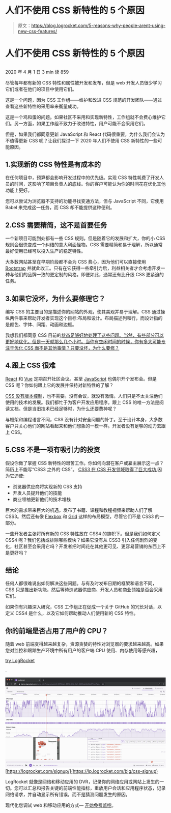 # 人们不使用 CSS 新特性的 5 个原因

> 原文：<https://blog.logrocket.com/5-reasons-why-people-arent-using-new-css-features/>

# 人们不使用 CSS 新特性的 5 个原因

## 

2020 年 4 月 1 日 3 min 读 859

尽管每年都有新的 CSS 特性和属性被开发和发布，但是 web 开发人员很少学习它们或者在他们的项目中使用它们。

这是一个问题，因为 CSS 工作组——维护和改进 CSS 规范的开发团队——通过查看这些新特性的采用率来衡量成功。

这是一个鸡和蛋的问题。如果社区不采用和实现新特性，工作组就不会费心维护它们。另一方面，如果工作组不致力于改进特性，用户可能不会采用它们。

但是，如果我们都同意更新 JavaScript 和 React 代码很重要，为什么我们会认为不值得更新 CSS 呢？让我们探讨一下 2020 年人们不使用 CSS 新特性的一些可能原因。

## 1.实现新的 CSS 特性是有成本的

在任何项目中，预算都会影响开发过程中的优先级。实现 CSS 特性耗费了开发人员的时间，这影响了项目负责人的底线。你的客户可能认为你的时间花在优化其他功能上更好。

您可以尝试为浏览器不支持的功能寻找变通方法，但与 JavaScript 不同，它使用 Babel 来完成这一任务，而 CSS 却不能提供这种便利。

## 2.CSS 需要精简，这不是首要任务

一个新项目可能到处都有一些 CSS 规则。但是随着它的发展和扩大，你的小 CSS 规则会很快变成一个纠结的意大利面怪物。CSS 需要精简和易于理解，所以通常最好使用已经可以投入生产的稳定特性。

大多数网站甚至在早期阶段都不会为 CSS 费心，因为他们可以直接使用 [Bootstrap](https://blog.logrocket.com/how-to-use-bootstrap-with-react-a354715d1121/) 并就此收工。只有在它获得一些牵引力后，利益相关者才会考虑开发一种与他们的品牌一致的更定制的风格。即便如此，通常还有比升级 CSS 更紧迫的任务。

## 3.如果它没坏，为什么要修理它？

编写 CSS 的主要目的是描述你的网站的外观，使其美观并易于理解。CSS 通过操纵两件事来帮助开发者实现这个目标:布局和设计。布局描述列和行，而设计指的是颜色、字体、间距、动画和边框。

我想我们都同意 CSS 目前的[状态足够好地处理了这些问题。当然，有些部分可以更好地优化。但是一天就那么几个小时。当你有空闲时间的时候，你有多大可能专注于优化 CSS 而不是其他事情？只要没坏，为什么要修？](https://blog.logrocket.com/the-future-of-css-features-in-2020/)

## 4.跟上 CSS 很难

[React](https://reactjs.org/community/conferences.html) 和 [Vue](https://events.vuejs.org/conferences/#upcoming) 定期召开社区会议。甚至 [JavaScript](https://javascript-conference.com/london/) 也偶尔开个发布会。但是 CSS 呢？你如何跟上它的发展并保持对新特性的了解？

[CSS 没有版本控制](https://www.quirksmode.org/blog/archives/2020/01/css4_is_here.html)，也不需要。没有会议，就没有激情。人们只是不太关注他们使用的技术的发展。我们都忙于为客户开发应用程序。跟上 CSS 的唯一方法是阅读文档。但是当旧技术已经足够时，为什么还要费神呢？

与框架和编程语言不同，CSS 没有针对安全问题的补丁。至于设计本身，大多数客户只关心他们的网站看起来和他们想象的一模一样。开发者没有足够的动力去跟上 CSS。

## 5.CSS 不是一项有吸引力的投资

假设你做了掌握 CSS 新特性的艰苦工作。你如何向潜在客户或雇主展示这一点？简历上不能写“CSS3 之外的 CSS”。 [CSS3 在 CSS 开发领域取得了巨大成功](https://css-tricks.com/css4/),因为它迫使:

*   浏览器供应商将实现新的 CSS 支持
*   开发人员提升他们的技能
*   商业领袖更新他们的技术堆栈

巨大的需求带来巨大的机遇。发布了书籍、课程和教程视频来帮助人们了解 CSS3。然后还有像 [Flexbox](https://blog.logrocket.com/flexing-with-css-flexbox-b7940b329a8a/) 和 [Grid](https://blog.logrocket.com/css-grid-or-css-frameworks/) 这样的布局模型，尽管它们不是 CSS3 的一部分。

一些开发者主张将所有新的 CSS 特性放在 CSS4 的旗帜下。但是我们如何定义 CSS4 呢？我们包括或排除哪些模块？如果它没有从 CSS3 引入任何剧烈的变化，社区甚至会采用它吗？开发者把时间花在其他更可见、更容易营销的东西上不是更好吗？

## 结论

任何人都很难说出如何解决这些问题。与有及时发布日期的框架和语言不同，CSS 只是推出新功能，然后等待浏览器供应商、开发人员和商业领袖是否会采用它们。

如果你有兴趣深入研究，CSS 工作组正在促成一个关于 GitHub 的冗长对话，以定义 CSS4 是什么，以及它如何帮助推动人们使用新的 CSS 特性。

## 你的前端是否占用了用户的 CPU？

随着 web 前端变得越来越复杂，资源贪婪的特性对浏览器的要求越来越高。如果您对监控和跟踪生产环境中所有用户的客户端 CPU 使用、内存使用等感兴趣，

[try LogRocket](https://lp.logrocket.com/blg/css-signup)

.

[![LogRocket Dashboard Free Trial Banner](img/dacb06c713aec161ffeaffae5bd048cd.png)](https://lp.logrocket.com/blg/css-signup)[https://logrocket.com/signup/](https://lp.logrocket.com/blg/css-signup)

LogRocket 就像是网络和移动应用的 DVR，记录你的网络应用或网站上发生的一切。您可以汇总和报告关键的前端性能指标，重放用户会话和应用程序状态，记录网络请求，并自动显示所有错误，而不是猜测问题发生的原因。

现代化您调试 web 和移动应用的方式— [开始免费监控](https://lp.logrocket.com/blg/css-signup)。
